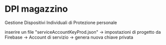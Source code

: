 # DPI magazzino

Gestione Dispositivi Individuali di Protezione personale

inserire un file "serviceAccountKeyProd.json" -> impostazioni di progetto da Firebase -> Account di servizio -> genera nuova chiave privata

